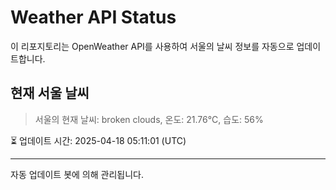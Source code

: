 
# Weather API Status

이 리포지토리는 OpenWeather API를 사용하여 서울의 날씨 정보를 자동으로 업데이트합니다.

## 현재 서울 날씨
> 서울의 현재 날씨: broken clouds, 온도: 21.76°C, 습도: 56%

⏳ 업데이트 시간: 2025-04-18 05:11:01 (UTC)

---
자동 업데이트 봇에 의해 관리됩니다.

